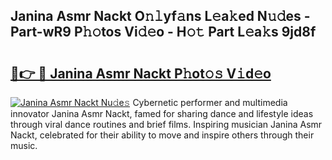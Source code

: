 ## Janina Asmr Nackt O𝚗𝚕yf𝚊ns L𝚎a𝚔ed N𝚞𝚍es - Part-wR9 P𝚑𝚘tos Vi𝚍𝚎o - H𝚘𝚝 Part L𝚎a𝚔s 9jd8f

# <h2><a href="http://kf351a.oniu.top/?m=Janina+Asmr+Nackt">🔗👉 🔴 Janina Asmr Nackt P𝚑ot𝚘𝚜 V𝚒d𝚎o</a></h2>

[![Janina Asmr Nackt Nu𝚍e𝚜](https://i.imgur.com/0qMVB7G.gif)](http://kf351a.oniu.top/?m=Janina+Asmr+Nackt)
Cybernetic performer and multimedia innovator Janina Asmr Nackt, famed for sharing dance and lifestyle ideas through viral dance routines and brief films. Inspiring musician Janina Asmr Nackt, celebrated for their ability to move and inspire others through their music.  
